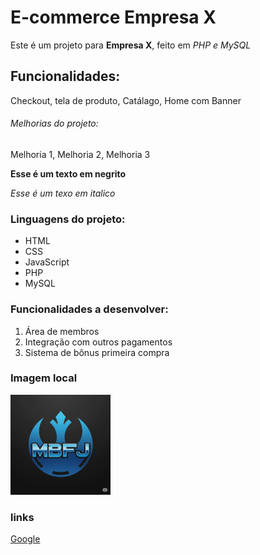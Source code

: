 # E-commerce Empresa X

Este é um projeto para **Empresa X**, feito em *PHP e MySQL*


## Funcionalidades:

Checkout, tela de produto, Catálago, Home com Banner

###### Melhorias do projeto:

Melhoria 1, Melhoria 2, Melhoria 3

**Esse é um texto em negrito**

*Esse é um texo em italico*

### Linguagens do projeto:

* HTML
* CSS
* JavaScript
* PHP
* MySQL

### Funcionalidades a desenvolver: 

1. Área de membros
2. Integração com outros pagamentos
3. Sistema de bônus primeira compra

### Imagem local

![Logo Maruzam](img/logo_maruzam_160.png)

### links

[Google](https://www.google.com)


